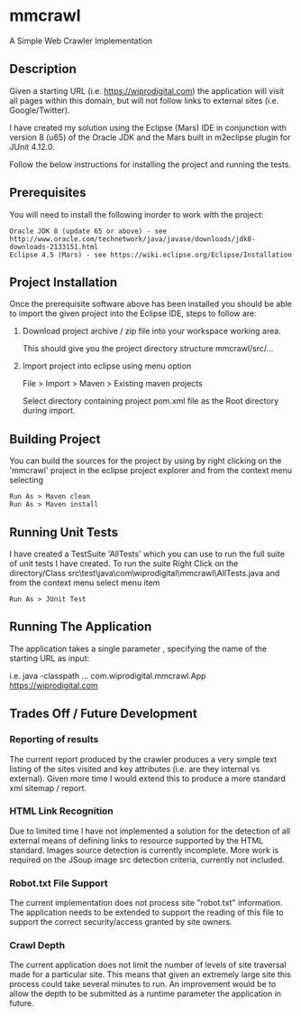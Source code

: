# mmcrawl
A Simple Web Crawler Implementation

## Description
Given a starting URL (i.e. https://wiprodigital.com) the application will visit all pages within this domain, but will not follow links to external sites (i.e. Google/Twitter).

I have created my solution using the Eclipse (Mars) IDE in conjunction with 
version 8 (u65) of the Oracle JDK and the Mars built in m2eclipse plugin
for JUnit 4.12.0.

Follow the below instructions for installing the project and running the tests.

## Prerequisites
You will need to install the following inorder to work with the project:

	Oracle JDK 8 (update 65 or above) - see http://www.oracle.com/technetwork/java/javase/downloads/jdk8-downloads-2133151.html
	Eclipse 4.5 (Mars) - see https://wiki.eclipse.org/Eclipse/Installation
  
## Project Installation

Once the prerequisite software above has been installed you should be able to import the given project into the
Eclipse IDE, steps to follow are:

1. Download project archive / zip file into your workspace working area. 

    This should give you the project directory structure mmcrawl/src/...

2. Import project into eclipse using menu option
	
	File > Import > Maven > Existing maven projects

    Select directory containing project pom.xml file as the Root directory during import.

## Building Project

You can build the sources for the project by using by right clicking on the 'mmcrawl' project
in the eclipse project explorer and from the context menu selecting 

	Run As > Maven clean
	Run As > Maven install

## Running Unit Tests

I have created a TestSuite 'AllTests' which you can use to run the full suite of unit tests I have created.
To run the suite Right Click on the directory/Class src\test\java\com\wiprodigital\mmcrawl\AllTests.java
and from the context menu select menu item

	Run As > JUnit Test

## Running The Application

The application takes a single parameter , specifying the name of the starting URL as input:

i.e. 
	java -classpath ... com.wiprodigital.mmcrawl.App https://wiprodigital.com

## Trades Off / Future Development

### Reporting of results
The current report produced by the crawler produces a very simple text listing of the sites visited and key attributes 
(i.e. are they internal vs external). Given more time I would extend this to produce a more standard xml sitemap / report.

### HTML Link Recognition
Due to limited time I have not implemented a solution for the detection of all external means of defining links
to resource supported by the HTML standard. Images source detection is currently incomplete. More work is required 
on the JSoup image src detection criteria, currently not included.

### Robot.txt File Support
The current implementation does not process site "robot.txt" information. The application needs to be extended
to support the reading of this file to support the correct security/access granted by site owners.

### Crawl Depth
The current application does not limit the number of levels of site traversal made for a particular site.
This means that given an extremely large site this process could take several minutes to run.
An improvement would be to allow the depth to be submitted as a runtime parameter the application in future.


